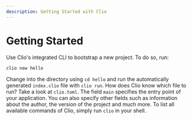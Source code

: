 ```yaml
---
description: Getting Started with Clio
---
```


# Getting Started

Use Clio's integrated CLI to bootstrap a new project. To do so, run:

```text
clio new hello
```

Change into the directory using `cd hello` and run the automatically generated `index.clio` file with `clio run`. How does Clio know which file to run? Take a look at `clio.toml`. The field `main` specifies the entry point of your application. You can also specify other fields such as information about the author, the version of the project and much more. To list all available commands of Clio, simply run `clio` in your shell.
